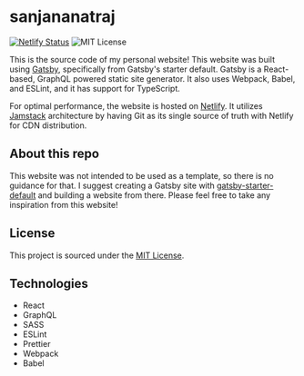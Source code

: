 # sanjananatraj
[![Netlify Status](https://api.netlify.com/api/v1/badges/0cd39d7d-741b-49c4-ba4f-bb8ce40a64f6/deploy-status)](https://app.netlify.com/sites/sanjananatraj/deploys)
![MIT License](https://img.shields.io/github/license/sanjananatraj/sanjana)

This is the source code of my personal website! This website was built using [Gatsby](https://www.gatsbyjs.com/), specifically from Gatsby's starter default. Gatsby is a React-based, GraphQL powered static site generator. It also uses Webpack, Babel, and ESLint, and it has support for TypeScript. 

For optimal performance, the website is hosted on [Netlify](https://www.netlify.com/). It utilizes [Jamstack](https://jamstack.org/) architecture by having Git as its single source of truth with Netlify for CDN distribution.

## About this repo
This website was not intended to be used as a template, so there is no guidance for that. I suggest creating a Gatsby site with [gatsby-starter-default](https://www.gatsbyjs.com/starters/gatsbyjs/gatsby-starter-default) and building a website from there. Please feel free to take any inspiration from this website! 

## License
This project is sourced under the [MIT License](https://opensource.org/licenses/MIT). 

## Technologies
- React
- GraphQL
- SASS
- ESLint
- Prettier
- Webpack
- Babel
